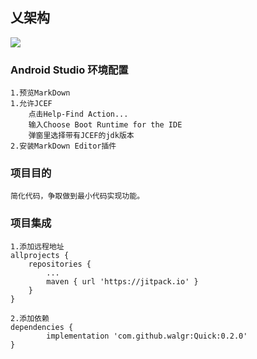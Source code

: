 ## 乂架构

[![](https://jitpack.io/v/walgr/Quick.svg)](https://jitpack.io/#walgr/Quick)

### Android Studio 环境配置

    1.预览MarkDown
    1.允许JCEF
        点击Help-Find Action...
        输入Choose Boot Runtime for the IDE
        弹窗里选择带有JCEF的jdk版本
    2.安装MarkDown Editor插件
### 项目目的

    简化代码，争取做到最小代码实现功能。

### 项目集成

    1.添加远程地址
    allprojects {
        repositories {
            ...
            maven { url 'https://jitpack.io' }
        }
    }

    2.添加依赖
    dependencies {
            implementation 'com.github.walgr:Quick:0.2.0'
    }
